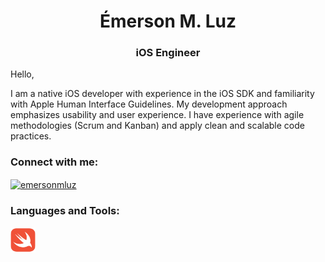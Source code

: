 <h1 align="center">Émerson M. Luz</h1>
<h3 align="center">iOS Engineer</h3>

Hello,

I am a native iOS developer with experience in the iOS SDK and familiarity with Apple Human Interface Guidelines. My development approach emphasizes usability and user experience. I have experience with agile methodologies (Scrum and Kanban) and apply clean and scalable code practices.

<h3 align="left">Connect with me:</h3>
<p align="left">
<a href="https://linkedin.com/in/emersonmluz" target="blank"><img align="center" src="https://raw.githubusercontent.com/rahuldkjain/github-profile-readme-generator/master/src/images/icons/Social/linked-in-alt.svg" alt="emersonmluz" height="30" width="40" /></a>
</p>

<h3 align="left">Languages and Tools:</h3>
<p <a href="https://developer.apple.com/swift/" target="_blank" rel="noreferrer"> <img src="https://raw.githubusercontent.com/devicons/devicon/master/icons/swift/swift-original.svg" alt="swift" width="40" height="40"/> </a> </a>
